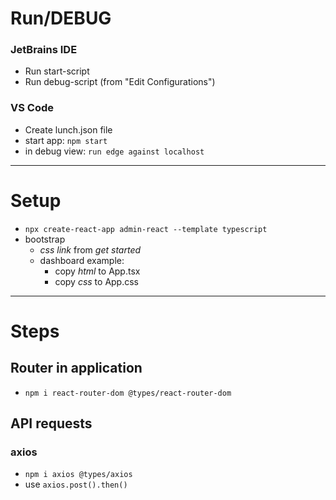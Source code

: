 # Run/DEBUG

### JetBrains IDE

- Run start-script
- Run debug-script (from "Edit Configurations")

### VS Code
- Create lunch.json file
- start app: `npm start`
- in debug view: `run edge against localhost`



--------------------------------------------------------------------------
# Setup
- `npx create-react-app admin-react --template typescript`
- bootstrap
    - *css link* from *get started*
    - dashboard example:
        - copy *html* to App.tsx
        - copy *css* to App.css




--------------------------------------------------------------------------
# Steps
## Router in application
- `npm i react-router-dom @types/react-router-dom`

## API requests
### axios

- `npm i axios @types/axios`
- use `axios.post().then()`


